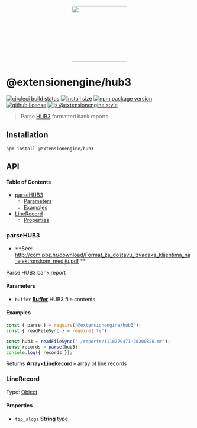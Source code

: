 <p align="center">
  <a href="#">
    <img width="150" src="https://cdn.jsdelivr.net/gh/ExtensionEngine/hub3/media/logo.svg">
  </a>
</p>

# @extensionengine/hub3

[![circleci build status](https://badgen.net/circleci/github/ExtensionEngine/hub3/master?icon)](https://app.circleci.com/pipelines/github/ExtensionEngine/hub3?branch=master)
[![install size](https://badgen.net/packagephobia/install/@extensionengine/hub3)](https://packagephobia.now.sh/result?p=@extensionengine/hub3)
[![npm package version](https://badgen.net/npm/v/@extensionengine/hub3)](https://npm.im/@extensionengine/hub3)
[![github license](https://badgen.net/github/license/ExtensionEngine/hub3)](https://github.com/ExtensionEngine/hub3/blob/master/LICENSE)
[![js @extensionengine style](https://badgen.net/badge/code%20style/@extensionengine/black)](https://github.com/ExtensionEngine/eslint-config)

> Parse [HUB3](http://com.pbz.hr/download/Format_za_dostavu_izvadaka_klijentima_na_elektronskom_mediju.pdf) formatted bank reports

## Installation

    npm install @extensionengine/hub3

## API

<!-- Generated by documentation.js. Update this documentation by updating the source code. -->

#### Table of Contents

-   [parseHUB3](#parsehub3)
    -   [Parameters](#parameters)
    -   [Examples](#examples)
-   [LineRecord](#linerecord)
    -   [Properties](#properties)

### parseHUB3

-   **See: <http://com.pbz.hr/download/Format_za_dostavu_izvadaka_klijentima_na_elektronskom_mediju.pdf>
    **

Parse HUB3 bank report

#### Parameters

-   `buffer` **[Buffer](https://nodejs.org/api/buffer.html)** HUB3 file contents

#### Examples

```javascript
const { parse } = require('@extensionengine/hub3');
const { readFileSync } = require('fs');

const hub3 = readFileSync('./reports/1110779471-20200826.mn');
const records = parse(hub3);
console.log({ records });
```

Returns **[Array](https://developer.mozilla.org/docs/Web/JavaScript/Reference/Global_Objects/Array)&lt;[LineRecord](#linerecord)>** array of line records

### LineRecord

Type: [Object](https://developer.mozilla.org/docs/Web/JavaScript/Reference/Global_Objects/Object)

#### Properties

-   `tip_sloga` **[String](https://developer.mozilla.org/docs/Web/JavaScript/Reference/Global_Objects/String)** type
